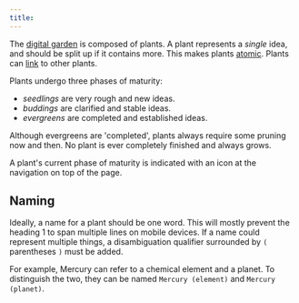 ```yaml
---
title:
---
```


The [digital garden](digital-garden.html) is composed of plants. A plant
represents a *single* idea, and should be split up if it contains more.
This makes plants [atomic](atomic). Plants can [link](link.html) to
other plants.

Plants undergo three phases of maturity:

-   *seedlings* are very rough and new ideas.
-   *buddings* are clarified and stable ideas.
-   *evergreens* are completed and established ideas.

Although evergreens are \'completed\', plants always require some
pruning now and then. No plant is ever completely finished and always
grows.

A plant\'s current phase of maturity is indicated with an icon at the
navigation on top of the page.

## Naming

Ideally, a name for a plant should be one word. This will mostly prevent
the heading 1 to span multiple lines on mobile devices. If a name could
represent multiple things, a disambiguation qualifier surrounded by `(`
parentheses `)` must be added.

For example, Mercury can refer to a chemical element and a planet. To
distinguish the two, they can be named `Mercury (element)` and
`Mercury (planet)`.
